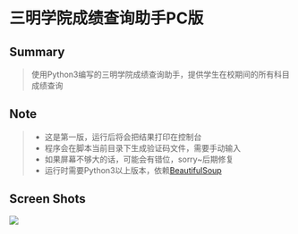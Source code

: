 # 三明学院成绩查询助手PC版

## Summary
> 使用Python3编写的三明学院成绩查询助手，提供学生在校期间的所有科目成绩查询

## Note
> * 这是第一版，运行后将会把结果打印在控制台
> * 程序会在脚本当前目录下生成验证码文件，需要手动输入
> * 如果屏幕不够大的话，可能会有错位，sorry~后期修复
> * 运行时需要Python3以上版本，依赖[BeautifulSoup](https://www.crummy.com/software/BeautifulSoup/bs4/doc/index.zh.html)

## Screen Shots

![](http://xxx.fishc.com/album/201802/15/174422gshp0hdthjhk3hvo.png)
